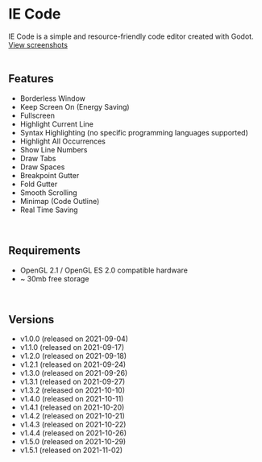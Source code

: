 # IE Code
IE Code is a simple and resource-friendly code editor created with Godot.<br />
<a href="https://github.com/Ihsan-Entertainment/IE-Code/tree/main/Screenshots">View screenshots</a><br />
<br />

## Features
* Borderless Window
* Keep Screen On (Energy Saving)
* Fullscreen
* Highlight Current Line
* Syntax Highlighting (no specific programming languages supported)
* Highlight All Occurrences
* Show Line Numbers
* Draw Tabs
* Draw Spaces
* Breakpoint Gutter
* Fold Gutter
* Smooth Scrolling
* Minimap (Code Outline)
* Real Time Saving
<br />

## Requirements
* OpenGL 2.1 / OpenGL ES 2.0 compatible hardware
* ~ 30mb free storage
<br />

## Versions
* v1.0.0 (released on 2021-09-04)<br />
* v1.1.0 (released on 2021-09-17)<br />
* v1.2.0 (released on 2021-09-18)<br />
* v1.2.1 (released on 2021-09-24)<br />
* v1.3.0 (released on 2021-09-26)<br />
* v1.3.1 (released on 2021-09-27)<br />
* v1.3.2 (released on 2021-10-10)<br />
* v1.4.0 (released on 2021-10-11)<br />
* v1.4.1 (released on 2021-10-20)<br />
* v1.4.2 (released on 2021-10-21)<br />
* v1.4.3 (released on 2021-10-22)<br />
* v1.4.4 (released on 2021-10-26)<br />
* v1.5.0 (released on 2021-10-29)<br />
* v1.5.1 (released on 2021-11-02)
